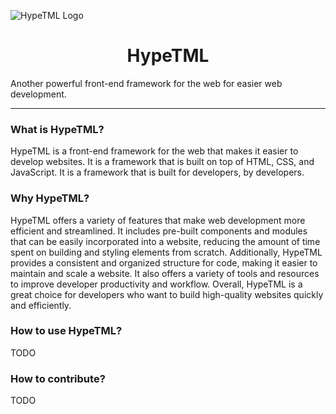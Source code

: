 ![HypeTML Logo](https://cdn.dothtml.ca/hypetml/logo/vector/default-monochrome.svg)

<h1 align="center">HypeTML</h1>

Another powerful front-end framework for the web for easier web development.

---

### What is HypeTML?

HypeTML is a front-end framework for the web that makes it easier to develop websites. It is a framework that is built on top of HTML, CSS, and JavaScript. It is a framework that is built for developers, by developers.

### Why HypeTML?

HypeTML offers a variety of features that make web development more efficient and streamlined. It includes pre-built components and modules that can be easily incorporated into a website, reducing the amount of time spent on building and styling elements from scratch. Additionally, HypeTML provides a consistent and organized structure for code, making it easier to maintain and scale a website. It also offers a variety of tools and resources to improve developer productivity and workflow. Overall, HypeTML is a great choice for developers who want to build high-quality websites quickly and efficiently.

### How to use HypeTML?

TODO

### How to contribute?

TODO
